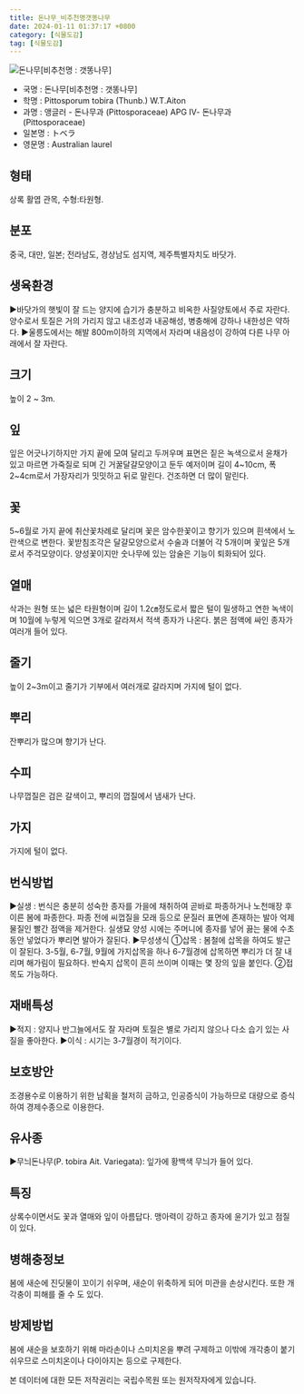 ```yaml
---
title: 돈나무_비추천명갯똥나무
date: 2024-01-11 01:37:17 +0800
category: [식물도감]
tag: [식물도감]
---
```




![돈나무[비추천명 : 갯똥나무]](/fileUpload/plants/basic/Pittosporaceae/Pittosporum/22793/22793_1_th2.jpg)
- 국명 : 돈나무[비추천명 : 갯똥나무]
- 학명 : Pittosporum tobira (Thunb.) W.T.Aiton
- 과명 : 앵글러 - 돈나무과 (Pittosporaceae) APG Ⅳ- 돈나무과 (Pittosporaceae)
- 일본명 : トベラ
- 영문명 : Australian laurel


## 형태
상록 활엽 관목, 수형:타원형.
## 분포
중국, 대만, 일본; 전라남도, 경상남도 섬지역, 제주특별자치도 바닷가.
## 생육환경
▶바닷가의 햇빛이 잘 드는 양지에 습기가 충분하고 비옥한 사질양토에서 주로 자란다. 양수로서 토질은 거의 가리지 않고 내조성과 내공해성, 병충해에 강하나 내한성은 약하다.▶울릉도에서는 해발 800m이하의 지역에서 자라며 내음성이 강하여 다른 나무 아래에서 잘 자란다.
## 크기
높이 2 ~ 3m.
## 잎
잎은 어긋나기하지만 가지 끝에 모여 달리고 두꺼우며 표면은 짙은 녹색으로서 윤채가 있고 마르면 가죽질로 되며 긴 거꿀달걀모양이고 둔두 예저이며 길이 4~10cm, 폭 2~4cm로서 가장자리가 밋밋하고 뒤로 말린다. 건조하면 더 많이 말린다.
## 꽃
5~6월로 가지 끝에 취산꽃차례로 달리며 꽃은 암수한꽃이고 향기가 있으며 흰색에서 노란색으로 변한다. 꽃받침조각은 달걀모양으로서 수술과 더불어 각 5개이며 꽃잎은 5개로서 주걱모양이다. 양성꽃이지만 숫나무에 있는 암술은 기능이 퇴화되어 있다.
## 열매
삭과는 원형 또는 넓은 타원형이며 길이 1.2㎝정도로서 짧은 털이 밀생하고 연한 녹색이며 10월에 누렇게 익으면 3개로 갈라져서 적색 종자가 나온다. 붉은 점액에 싸인 종자가 여러개 들어 있다.
## 줄기
높이 2~3m이고 줄기가 기부에서 여러개로 갈라지며 가지에 털이 없다.
## 뿌리
잔뿌리가 많으며 향기가 난다.
## 수피
나무껍질은 검은 갈색이고, 뿌리의 껍질에서 냄새가 난다.
## 가지
가지에 털이 없다.
## 번식방법
▶실생 : 번식은 충분히 성숙한 종자를 가을에 채취하여 곧바로 파종하거나 노천매장 후 이른 봄에 파종한다. 파종 전에 씨껍질을 모래 등으로 문질러 표면에 존재하는 발아 억제물질인 빨간 점액을 제거한다. 실생묘 양성 시에는 주머니에 종자를 넣어 끓는 물에 수초동안 넣었다가 뿌리면 발아가 잘된다. ▶무성생식①삽목 : 봄철에 삽목을 하여도 발근이 잘된다. 3-5월, 6-7월, 9월에 가지삽목을 하나 6-7월경에 삽목하면 뿌리가 더 잘 내리며 해가림이 필요하다. 반숙지 삽목이 흔히 쓰이며 이때는 몇 장의 잎을 붙인다. ②접목도 가능하다.
## 재배특성
▶적지 : 양지나 반그늘에서도 잘 자라며 토질은 별로 가리지 않으나 다소 습기 있는 사질을 좋아한다. ▶이식 : 시기는 3-7월경이 적기이다.
## 보호방안
조경용수로 이용하기 위한 남획을 철저히 금하고, 인공증식이 가능하므로 대량으로 증식하여 경제수종으로 이용한다.
## 유사종
▶무늬돈나무(P. tobira Ait. Variegata): 잎가에 황백색 무늬가 들어 있다.
## 특징
상록수이면서도 꽃과 열매와 잎이 아름답다. 맹아력이 강하고 종자에 윤기가 있고 점질이 있다.
## 병해충정보
봄에 새순에 진딧물이 꼬이기 쉬우며, 새순이 위축하게 되어 미관을 손상시킨다. 또한 개각충이 피해를 줄 수 도 있다.
## 방제방법
봄에 새순을 보호하기 위해 마라손이나 스미치온을 뿌려 구제하고 이밖에 개각충이 붙기 쉬우므로 스미치온이나 다이아지논 등으로 구제한다.






본 데이터에 대한 모든 저작권리는 국립수목원 또는 원저작자에게 있습니다.
